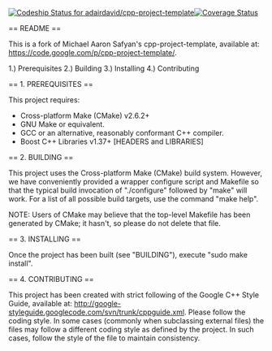 [ ![Codeship Status for
adairdavid/cpp-project-template](https://www.codeship.io/projects/5a155190-0a10-0132-88ce-76ea12c6d9cb/status)](https://www.codeship.io/projects/31708)[![Coverage Status](https://coveralls.io/repos/adairdavid/cpp-project-template/badge.png)](https://coveralls.io/r/adairdavid/cpp-project-template)

== README ==

This is a fork of Michael Aaron Safyan's cpp-project-template, available at: https://code.google.com/p/cpp-project-template/.

 1.) Prerequisites
 2.) Building
 3.) Installing
 4.) Contributing

== 1. PREREQUISITES ==

 This project requires:
  * Cross-platform Make (CMake) v2.6.2+
  * GNU Make or equivalent.
  * GCC or an alternative, reasonably conformant C++ compiler.
  * Boost C++ Libraries v1.37+ [HEADERS and LIBRARIES]

== 2. BUILDING ==

 This project uses the Cross-platform Make (CMake) build system. However, we
 have conveniently provided a wrapper configure script and Makefile so that
 the typical build invocation of "./configure" followed by "make" will work.
 For a list of all possible build targets, use the command "make help".

 NOTE: Users of CMake may believe that the top-level Makefile has been
 generated by CMake; it hasn't, so please do not delete that file.

== 3. INSTALLING ==

 Once the project has been built (see "BUILDING"), execute "sudo make install".

== 4. CONTRIBUTING ==

 This project has been created with strict following of the Google C++ Style Guide, available at: http://google-styleguide.googlecode.com/svn/trunk/cppguide.xml. Please follow the coding style. In some cases (commonly when subclassing external files) the files may follow a different coding style as defined by the project. In such cases, follow the style of the file to maintain consistency.
